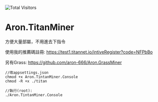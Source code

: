 ![Total Visitors](https://komarev.com/ghpvc/?username=aron-666titan&color=green)

# Aron.TitanMiner

方便大量部屬，不用進去下指令

使用我的推薦碼註冊: https://test1.titannet.io/intiveRegister?code=NFPbBo

另有Grass: https://github.com/aron-666/Aron.GrassMiner

```
//改appsettings.json
chmod +x Aron.TintanMiner.Console
chmod -R +x ./titan

//執行(root):
./Aron.TintanMiner.Console
```
